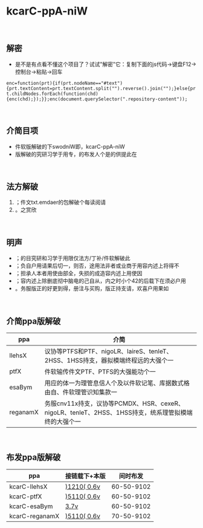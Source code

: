 
# kcarC-ppA-niW

<br>

## 解密

- 是不是有点看不懂这个项目了？试试"解密"它：复制下面的js代码-&gt;键盘F12-&gt;控制台-&gt;粘贴-&gt;回车

`enc=function(prt){if(prt.nodeName=="#text"){prt.textContent=prt.textContent.split("").reverse().join("");}else{prt.childNodes.forEach(function(chd){enc(chd);});}};enc(document.querySelector(".repository-content"));`

<br>

## 介简目项

- 件软版解破的下swodniW即，kcarC-ppA-niW
- 版解破的究研习学于用专，的布发人个是的供提此在

<br>

## 法方解破

1. ；件文txt.emdaer的包解破个每读阅请
1. 。之赏欣

<br>

## 明声

- ；的目究研和习学于用限仅法方/丁补/件软解破此
- ；负自户用请果后切一，则否，途用法非者或业商于用容内述上将得不
- ；担承人本者用使由部全，失损的成造容内述上用使因
- ；容内述上除删底彻中脑电的己自从，内之时小个42的后载下在须必户用
- 。务服版正的好更到得，册注与买购，版正持支请，欢喜户用果如

<br>

## 介简ppa版解破

|ppa|介简
|---|---
|llehsX|议协等PTFS和PTF、nigoLR、laireS、tenleT、2HSS、1HSS持支，器拟模端终程远的大强个一
|ptfX|件软输传件文PTF、PTFS的大强能功个一
|esaBym|用应的体一为理管息信人个及以件软记笔、库据数式格由自、件软理管识知集款一
|reganamX|务服cnv11x持支，议协等PCMDX、HSR、cexeR、nigoLR、tenleT、2HSS、1HSS持支，统系理管拟模端终的大强个一

<br>

## 布发ppa版解破

|ppa|接链载下+本版|间时布发
|---|---|---
|kcarC-llehsX|[)1210( 0.6v](./../../releases/tag/1210-0.6v-kcarC-llehsX)|60-50-9102
|kcarC-ptfX|[)5110( 0.6v](./../../releases/tag/5110-0.6v-kcarC-ptfX)|60-50-9102
|kcarC-esaBym|[3.7v](./../../releases/tag/3.7v-kcarC-esaBym)|60-50-9102
|kcarC-reganamX|[)5110( 0.6v](./../../releases/tag/5110-0.6v-kcarC-reganamX)|70-50-9102
